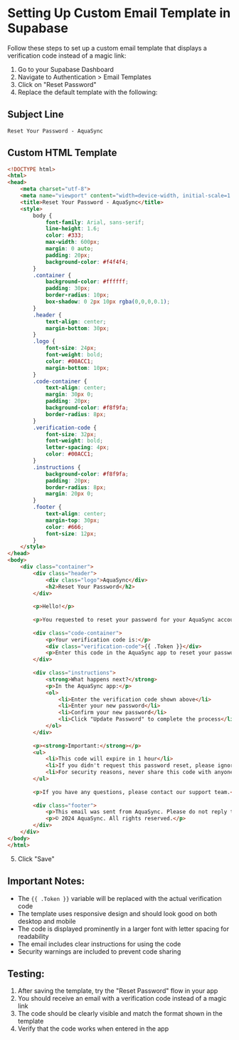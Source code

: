 # Setting Up Custom Email Template in Supabase

Follow these steps to set up a custom email template that displays a verification code instead of a magic link:

1. Go to your Supabase Dashboard
2. Navigate to Authentication > Email Templates
3. Click on "Reset Password"
4. Replace the default template with the following:

## Subject Line
```
Reset Your Password - AquaSync
```

## Custom HTML Template
```html
<!DOCTYPE html>
<html>
<head>
    <meta charset="utf-8">
    <meta name="viewport" content="width=device-width, initial-scale=1.0">
    <title>Reset Your Password - AquaSync</title>
    <style>
        body {
            font-family: Arial, sans-serif;
            line-height: 1.6;
            color: #333;
            max-width: 600px;
            margin: 0 auto;
            padding: 20px;
            background-color: #f4f4f4;
        }
        .container {
            background-color: #ffffff;
            padding: 30px;
            border-radius: 10px;
            box-shadow: 0 2px 10px rgba(0,0,0,0.1);
        }
        .header {
            text-align: center;
            margin-bottom: 30px;
        }
        .logo {
            font-size: 24px;
            font-weight: bold;
            color: #00ACC1;
            margin-bottom: 10px;
        }
        .code-container {
            text-align: center;
            margin: 30px 0;
            padding: 20px;
            background-color: #f8f9fa;
            border-radius: 8px;
        }
        .verification-code {
            font-size: 32px;
            font-weight: bold;
            letter-spacing: 4px;
            color: #00ACC1;
        }
        .instructions {
            background-color: #f8f9fa;
            padding: 20px;
            border-radius: 8px;
            margin: 20px 0;
        }
        .footer {
            text-align: center;
            margin-top: 30px;
            color: #666;
            font-size: 12px;
        }
    </style>
</head>
<body>
    <div class="container">
        <div class="header">
            <div class="logo">AquaSync</div>
            <h2>Reset Your Password</h2>
        </div>
        
        <p>Hello!</p>
        
        <p>You requested to reset your password for your AquaSync account. Use the verification code below to complete the password reset:</p>
        
        <div class="code-container">
            <p>Your verification code is:</p>
            <div class="verification-code">{{ .Token }}</div>
            <p>Enter this code in the AquaSync app to reset your password.</p>
        </div>
        
        <div class="instructions">
            <strong>What happens next?</strong>
            <p>In the AquaSync app:</p>
            <ol>
                <li>Enter the verification code shown above</li>
                <li>Enter your new password</li>
                <li>Confirm your new password</li>
                <li>Click "Update Password" to complete the process</li>
            </ol>
        </div>
        
        <p><strong>Important:</strong></p>
        <ul>
            <li>This code will expire in 1 hour</li>
            <li>If you didn't request this password reset, please ignore this email</li>
            <li>For security reasons, never share this code with anyone</li>
        </ul>
        
        <p>If you have any questions, please contact our support team.</p>
        
        <div class="footer">
            <p>This email was sent from AquaSync. Please do not reply to this email.</p>
            <p>© 2024 AquaSync. All rights reserved.</p>
        </div>
    </div>
</body>
</html>
```

5. Click "Save"

## Important Notes:
- The `{{ .Token }}` variable will be replaced with the actual verification code
- The template uses responsive design and should look good on both desktop and mobile
- The code is displayed prominently in a larger font with letter spacing for readability
- The email includes clear instructions for using the code
- Security warnings are included to prevent code sharing

## Testing:
1. After saving the template, try the "Reset Password" flow in your app
2. You should receive an email with a verification code instead of a magic link
3. The code should be clearly visible and match the format shown in the template
4. Verify that the code works when entered in the app 